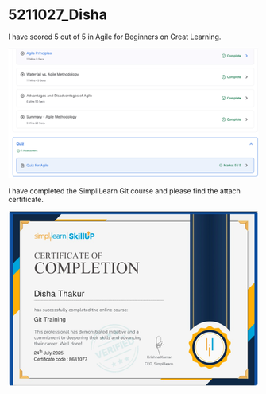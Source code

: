 # 5211027_Disha
I have scored 5 out of 5 in Agile for Beginners on Great Learning.

![5211027_Disha](./Agile_screenshot.png.png)


I have completed the SimpliLearn Git course and please find the attach certificate.

![5211027_Disha](./SimpliLearn_Git_Certificate.png)
